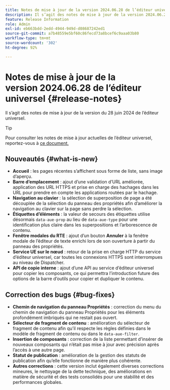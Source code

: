 ```yaml
---
title: Notes de mise à jour de la version 2024.06.28 de l’éditeur universel
description: Il s’agit des notes de mise à jour de la version 2024.06.28 de l’éditeur universel.
feature: Release Information
role: Admin
exl-id: eb663bdd-2edd-4944-949d-d08687242ed1
source-git-commit: a7b48559e5bf60c86fecd73a8bcef6c9aaa03b80
workflow-type: tm+mt
source-wordcount: '302'
ht-degree: 92%

---
```


# Notes de mise à jour de la version 2024.06.28 de l’éditeur universel {#release-notes}

Il s’agit des notes de mise à jour de la version du 28 juin 2024 de l’éditeur universel.

>[!TIP]
>
>Pour consulter les notes de mise à jour actuelles de l’éditeur universel, reportez-vous à [ce document.](/help/release-notes/universal-editor/current.md)

## Nouveautés {#what-is-new}

* **Accueil** : les pages récentes s’affichent sous forme de liste, sans image d’aperçu.
* **Barre d’emplacement** : ajout d’une validation d’URL améliorée, application des URL HTTPS et prise en charge des hachages dans les URL pour prendre en compte les applications routées par le hachage.
* **Navigation au clavier** : la sélection de superposition de page a été découplée de la sélection du panneau des propriétés afin d’améliorer la navigation au clavier sur la page sans perdre la sélection.
* **Étiquettes d’éléments** : la valeur de secours des étiquettes utilise désormais `data-aue-prop` au lieu de `data-aue-type` pour une identification plus claire dans les superpositions et l’arborescence de contenu.
* **Fenêtre modales du RTE** : ajout d’un bouton **Annuler** à la fenêtre modale de l’éditeur de texte enrichi lors de son ouverture à partir du panneau des propriétés.
* **Service UE sur le nœud** : retour de la prise en charge HTTP du service d’éditeur universel, car toutes les connexions HTTPS sont interrompues au niveau de Dispatcher.
* **API de copie interne** : ajout d’une API au service d’éditeur universel pour copier les composants, ce qui permettra l’introduction future des options de la barre d’outils pour copier et dupliquer le contenu.

## Correction des bugs {#bug-fixes}

* **Chemin de navigation du panneau Propriétés** : correction du menu du chemin de navigation du panneau Propriétés pour les éléments profondément imbriqués qui ne restait pas ouvert.
* **Sélecteur de fragment de contenu** : amélioration du sélecteur de fragment de contenu afin qu’il respecte les règles définies dans le modèle de fragment de contenu ou dans le `data-aue-filter`.
* **Insertion de composants** : correction de la liste permettant d’insérer de nouveaux composants qui n’était pas mise à jour avec précision après l’accès à une autre page.
* **Statut de publication** : amélioration de la gestion des statuts de publication afin qu’elle fonctionne de manière plus cohérente.
* **Autres corrections** : cette version inclut également diverses corrections mineures, le nettoyage de la dette technique, des améliorations en matière de sécurité et des tests consolidés pour une stabilité et des performances globales.
